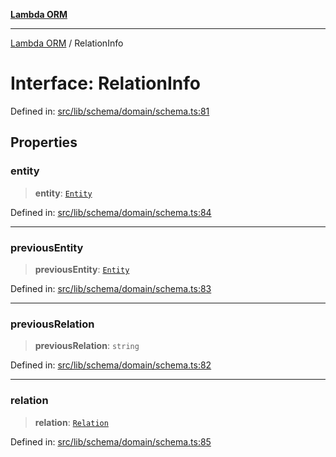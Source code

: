 [**Lambda ORM**](../README.md)

***

[Lambda ORM](../README.md) / RelationInfo

# Interface: RelationInfo

Defined in: [src/lib/schema/domain/schema.ts:81](https://github.com/lambda-orm/lambdaorm-base/blob/5f10bdc7d0f008296efbcbe89bc2bf1ed03aaaef/src/lib/schema/domain/schema.ts#L81)

## Properties

### entity

> **entity**: [`Entity`](Entity.md)

Defined in: [src/lib/schema/domain/schema.ts:84](https://github.com/lambda-orm/lambdaorm-base/blob/5f10bdc7d0f008296efbcbe89bc2bf1ed03aaaef/src/lib/schema/domain/schema.ts#L84)

***

### previousEntity

> **previousEntity**: [`Entity`](Entity.md)

Defined in: [src/lib/schema/domain/schema.ts:83](https://github.com/lambda-orm/lambdaorm-base/blob/5f10bdc7d0f008296efbcbe89bc2bf1ed03aaaef/src/lib/schema/domain/schema.ts#L83)

***

### previousRelation

> **previousRelation**: `string`

Defined in: [src/lib/schema/domain/schema.ts:82](https://github.com/lambda-orm/lambdaorm-base/blob/5f10bdc7d0f008296efbcbe89bc2bf1ed03aaaef/src/lib/schema/domain/schema.ts#L82)

***

### relation

> **relation**: [`Relation`](Relation.md)

Defined in: [src/lib/schema/domain/schema.ts:85](https://github.com/lambda-orm/lambdaorm-base/blob/5f10bdc7d0f008296efbcbe89bc2bf1ed03aaaef/src/lib/schema/domain/schema.ts#L85)
